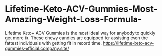 # Lifetime-Keto-ACV-Gummies-Most-Amazing-Weight-Loss-Formula-
Lifetime Keto+ ACV Gummies is the most ideal way for anybody to quickly get more fit. These chewy candies are equipped for assisting even the fattest individuals with getting fit in record time. https://lifetime-keto-acv-gummies-official.company.site/

